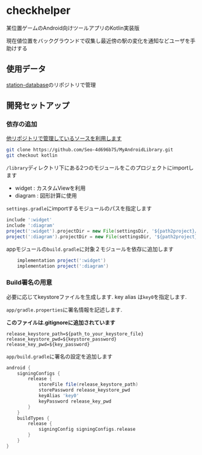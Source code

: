 # checkhelper

某位置ゲームのAndroid向けツールアプリのKotlin実装版  

現在値位置をバックグラウンドで収集し最近傍の駅の変化を通知などユーザを手助けする

## 使用データ
[station-database](https://github.com/Seo-4d696b75/station_database)のリポジトリで管理

## 開発セットアップ

### 依存の追加

[他リポジトリで管理しているソースを利用します](https://github.com/Seo-4d696b75/MyAndroidLibrary/tree/kotlin)

```bash
git clone https://github.com/Seo-4d696b75/MyAndroidLibrary.git
git checkout kotlin
```

`/library`ディレクトリ下にある2つのモジュールをこのプロジェクトにimportします

- widget : カスタムViewを利用
- diagram : 図形計算に使用

`settings.gradle`にimportするモジュールのパスを指定します
```groovy
include ':widget'
include ':diagram'
project(':widget').projectDir = new File(settingsDir, '${path2project}/library/widget')
project(':diagram').projectDir = new File(settingsDir, '${path2project}/library/diagram')
```

appモジュールの`build.gradle`に対象２モジュールを依存に追加します
```groovy
    implementation project(':widget')
    implementation project(':diagram')
```

### Build署名の用意

必要に応じてkeystoreファイルを生成します.
key alias は`key0`を指定します.

`app/gradle.properties`に署名情報を記述します.

**このファイルは.gitignoreに追加されています**

```shell
release_keystore_path=${path_to_your_keystore_file}
release_keystore_pwd=${keystore_password}
release_key_pwd=${key_password}
```

`app/build.gradle`に署名の設定を追加します

```groovy
android {
    signingConfigs {
        release {
            storeFile file(release_keystore_path)
            storePassword release_keystore_pwd
            keyAlias 'key0'
            keyPassword release_key_pwd
        }
    }
    buildTypes {
        release {
            signingConfig signingConfigs.release
        }
    }
}
```
